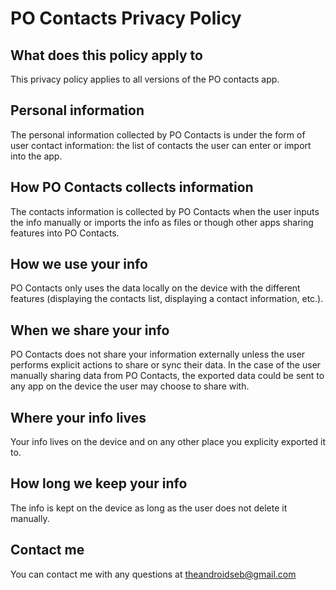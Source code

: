 # PO Contacts Privacy Policy

## What does this policy apply to

This privacy policy applies to all versions of the PO contacts app.

## Personal information

The personal information collected by PO Contacts is under the form of user contact information: the list of contacts the user can enter or import into the app.

## How PO Contacts collects information

The contacts information is collected by PO Contacts when the user inputs the info manually or imports the info as files or though other apps sharing features into PO Contacts.

## How we use your info

PO Contacts only uses the data locally on the device with the different features (displaying the contacts list, displaying a contact information, etc.).

## When we share your info

PO Contacts does not share your information externally unless the user performs explicit actions to share or sync their data. In the case of the user manually sharing data from PO Contacts, the exported data could be sent to any app on the device the user may choose to share with.

## Where your info lives

Your info lives on the device and on any other place you explicity exported it to.

## How long we keep your info

The info is kept on the device as long as the user does not delete it manually.

## Contact me

You can contact me with any questions at theandroidseb@gmail.com

